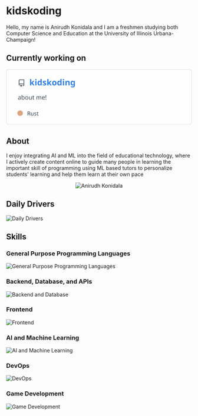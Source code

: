 # kidskoding

Hello, my name is Anirudh Konidala and
I am a freshmen studying both Computer Science and Education at the University of Illinois Urbana-Champaign!

## Currently working on

[![kidskoding](./current_repo_card.svg)](https://github.com/kidskoding/kidskoding)

## About

I enjoy integrating AI and ML into the field of educational technology, where I actively
create content online to guide many people
in learning the important skill of programming using ML based tutors to
personalize students' learning and help them learn at their own pace

<p align="center">
  <img src="./anirudh.png" alt="Anirudh Konidala" width="33%">
</p>

## Daily Drivers

![Daily Drivers](https://skillicons.dev/icons?i=rust,cpp,c,py,git,docker,postgres,mongodb,neovim,bash,apple,linux)

## Skills

### General Purpose Programming Languages
![General Purpose Programming Languages](https://skillicons.dev/icons?i=py,cpp,c,go,rust,js,ts,cs,java,lua,zig)

### Backend, Database, and APIs
![Backend and Database](https://skillicons.dev/icons?i=js,rust,go,nodejs,express,django,flask,fastapi,mysql,postgresql,mongodb,graphql)

### Frontend
![Frontend](https://skillicons.dev/icons?i=html,css,js,ts,tailwind,next,react,angular,vue,bootstrap)

### AI and Machine Learning
![AI and Machine Learning](https://skillicons.dev/icons?i=py,tensorflow,pytorch,sklearn,pandas,anaconda)

### DevOps
![DevOps](https://skillicons.dev/icons?i=git,linux,aws,docker,k8s,bash,githubactions,terraform,firebase,supabase,vercel,gradle,ruby)

### Game Development
![Game Development](https://skillicons.dev/icons?i=unity,unreal,lua,cs,godot,robloxstudio)
